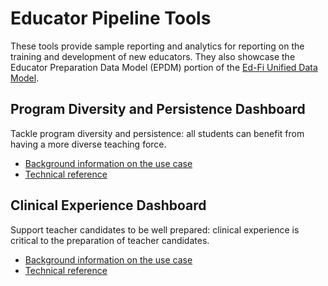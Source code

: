 # Educator Pipeline Tools

These tools provide sample reporting and analytics for reporting on the training
and development of new educators. They also showcase the Educator Preparation
Data Model (EPDM) portion of the [Ed-Fi Unified Data
Model](../1-data-exchange/udm/readme.md).

## Program Diversity and Persistence Dashboard

Tackle program diversity and persistence: all students can benefit from having a more diverse teaching force.

* [Background information on the use case](./program-diversity/use-case.md)
* [Technical reference](./program-diversity/readme.md)

## Clinical Experience Dashboard

Support teacher candidates to be well prepared: clinical experience is critical to the preparation of teacher candidates.

* [Background information on the use case](./clinical-experience/use-case.md)
* [Technical reference](./clinical-experience/readme.md)
